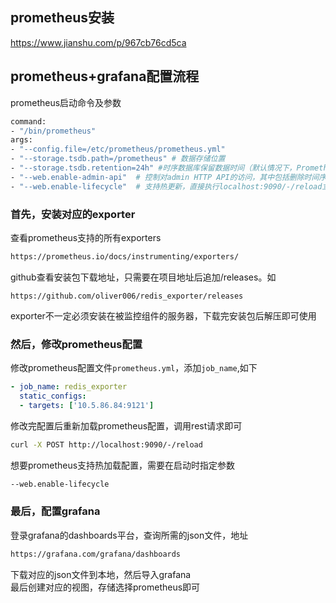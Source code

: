## prometheus安装
https://www.jianshu.com/p/967cb76cd5ca
## prometheus+grafana配置流程
prometheus启动命令及参数
```bash
command:
- "/bin/prometheus"
args:
- "--config.file=/etc/prometheus/prometheus.yml"
- "--storage.tsdb.path=/prometheus" # 数据存储位置
- "--storage.tsdb.retention=24h" #时序数据库保留数据时间（默认情况下，Prometheus 会将数据保留15天）
- "--web.enable-admin-api"  # 控制对admin HTTP API的访问，其中包括删除时间序列等功能
- "--web.enable-lifecycle"  # 支持热更新，直接执行localhost:9090/-/reload立即生效
```
### 首先，安装对应的exporter
查看prometheus支持的所有exporters
```sh
https://prometheus.io/docs/instrumenting/exporters/
```
github查看安装包下载地址，只需要在项目地址后追加/releases。如
```
https://github.com/oliver006/redis_exporter/releases
```
exporter不一定必须安装在被监控组件的服务器，下载完安装包后解压即可使用
### 然后，修改prometheus配置
修改prometheus配置文件`prometheus.yml`，添加`job_name`,如下
```yml
- job_name: redis_exporter
  static_configs:
  - targets: ['10.5.86.84:9121']
```
修改完配置后重新加载prometheus配置，调用rest请求即可
```bash
curl -X POST http://localhost:9090/-/reload
```
想要prometheus支持热加载配置，需要在启动时指定参数
```bash
--web.enable-lifecycle
```
### 最后，配置grafana
登录grafana的dashboards平台，查询所需的json文件，地址
```bash
https://grafana.com/grafana/dashboards
```
下载对应的json文件到本地，然后导入grafana  
最后创建对应的视图，存储选择prometheus即可  

